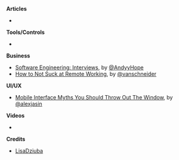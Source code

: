 **Articles**

* 

**Tools/Controls**

* 

**Business**

* [Software Engineering: Interviews](https://medium.com/@AndyyHope/software-engineering-interviews-744380f4f2af), by [@AndyyHope](https://twitter.com/AndyyHope)
* [How to Not Suck at Remote Working](http://www.vanschneider.com/remote-working), by [@vanschneider](https://twitter.com/vanschneider)

**UI/UX**

* [Mobile Interface Myths You Should Throw Out The Window](https://www.smashingmagazine.com/2017/11/mobile-interface-myths/), by [@alexjasin](https://twitter.com/alexjasin)

**Videos**

* 

**Credits**

* [LisaDziuba](https://github.com/LisaDziuba)
